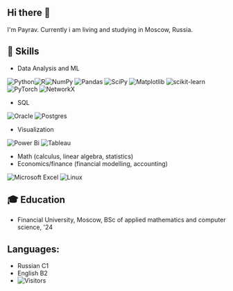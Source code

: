 

## Hi there 👋
I'm Payrav. Currently i am living and studying in Moscow, Russia.


## 🔧 Skills
- Data Analysis and ML

![Python](https://img.shields.io/badge/python-3670A0?style=for-the-badge&logo=python&logoColor=ffdd54)![R](https://img.shields.io/badge/r-%23276DC3.svg?style=for-the-badge&logo=r&logoColor=white)![NumPy](https://img.shields.io/badge/numpy-%23013243.svg?style=for-the-badge&logo=numpy&logoColor=white) ![Pandas](https://img.shields.io/badge/pandas-%23150458.svg?style=for-the-badge&logo=pandas&logoColor=white) ![SciPy](https://img.shields.io/badge/SciPy-%230C55A5.svg?style=for-the-badge&logo=scipy&logoColor=%white) ![Matplotlib](https://img.shields.io/badge/Matplotlib-%23ffffff.svg?style=for-the-badge&logo=Matplotlib&logoColor=black) ![scikit-learn](https://img.shields.io/badge/scikit--learn-%23F7931E.svg?style=for-the-badge&logo=scikit-learn&logoColor=white) ![PyTorch](https://img.shields.io/badge/PyTorch-%23EE4C2C.svg?style=for-the-badge&logo=PyTorch&logoColor=white) ![NetworkX](https://img.shields.io/badge/NetworkX-%23EE4C2C.svg?style=for-the-badge&logo=NetworkX&logoColor=white)

- SQL

![Oracle](https://img.shields.io/badge/Oracle-F80000?style=for-the-badge&logo=oracle&logoColor=white) ![Postgres](https://img.shields.io/badge/postgres-%23316192.svg?style=for-the-badge&logo=postgresql&logoColor=white)

- Visualization

![Power Bi](https://img.shields.io/badge/power_bi-F2C811?style=for-the-badge&logo=powerbi&logoColor=black) ![Tableau](https://img.shields.io/badge/Tableau-E97627?style=for-the-badge&logo=Tableau&logoColor=white)

- Math (calculus, linear algebra, statistics) 
- Economics/finance (financial modelling, accounting) 

![Microsoft Excel](https://img.shields.io/badge/Microsoft_Excel-217346?style=for-the-badge&logo=microsoft-excel&logoColor=white) ![Linux](https://img.shields.io/badge/Linux-FCC624?style=for-the-badge&logo=linux&logoColor=black)

## 🎓  Education
- Financial University, Moscow, BSc of applied mathematics and computer science, '24



## Languages:
- Russian C1
- English B2
- ![Visitors](https://api.visitorbadge.io/api/visitors?path=PayravKahorov&label=Visitors&countColor=%23263759&style=flat&labelStyle=upper)
